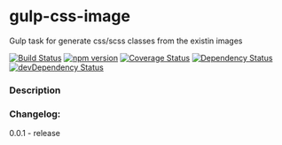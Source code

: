 gulp-css-image
==============
Gulp task for generate css/scss classes from the existin images

[![Build Status](https://travis-ci.org/lexich/gulp-css-image.svg)](https://travis-ci.org/lexich/gulp-css-image)
[![npm version](https://badge.fury.io/js/gulp-css-image.svg)](http://badge.fury.io/js/gulp-css-image)
[![Coverage Status](https://coveralls.io/repos/lexich/gulp-css-image/badge.png)](https://coveralls.io/r/lexich/gulp-css-image)
[![Dependency Status](https://david-dm.org/lexich/gulp-css-image.svg)](https://david-dm.org/lexich/gulp-css-image)
[![devDependency Status](https://david-dm.org/lexich/gulp-css-image/dev-status.svg)](https://david-dm.org/lexich/gulp-css-image#info=devDependencies)

### Description

### Changelog:
0.0.1 - release
